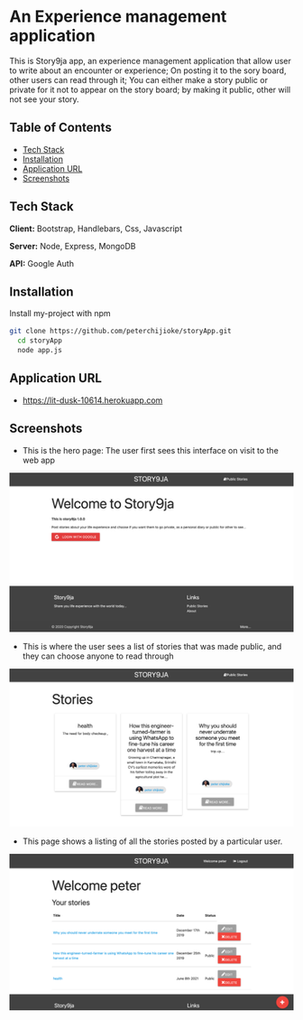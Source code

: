 
# An Experience management application

This is Story9ja app, an experience management application that allow user to write about an encounter or experience; On posting it to the sory board, other users can read through it; You can either make a story public or private for it not to appear on the story board; by making it public, other will not see your story.

## Table of Contents
* [Tech Stack](#Tech%Stack)
* [Installation](#Installation)
* [Application URL](#Application%URL)
* [Screenshots](#Screenshots)


## Tech Stack

**Client:**  Bootstrap, Handlebars, Css, Javascript

**Server:** Node, Express, MongoDB

**API:** Google Auth


## Installation

Install my-project with npm

```bash
git clone https://github.com/peterchijioke/storyApp.git
  cd storyApp
  node app.js
```

## Application URL
- https://lit-dusk-10614.herokuapp.com


## Screenshots

- This is the hero page: The user first sees this interface on visit to the web app

![](image1.png)

- This is where the user sees a list of stories that was made public, and they can choose anyone to read through

![](image2.png)

- This page shows a listing of all the stories posted by a particular user.

![](image33.png)
